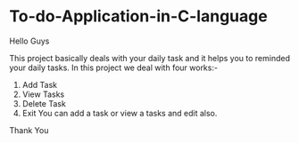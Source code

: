 # To-do-Application-in-C-language
Hello Guys


This project basically deals with your daily task and it helps you to reminded your daily tasks. In this project we deal with four works:-
1. Add Task
2. View Tasks
3. Delete Task
4. Exit
You can add a task or view a tasks and edit also.



Thank You
